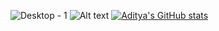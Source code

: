 ![Desktop - 1](https://github.com/arx9781/arx9781/assets/107541824/de715a8e-9ec2-4c0f-bd9d-49e966913bbd)
![Alt text](https://spotify-recently-played-readme.vercel.app/api?user=313am5qllm4vnw73oeeahztalt24)
[![Aditya's GitHub stats](https://github-readme-stats.vercel.app/api?username=arx9781)](https://github.com/anuraghazra/github-readme-stats)

